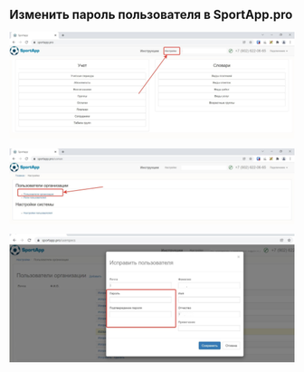 ## Изменить пароль пользователя в SportApp.pro

<p align="center">
  <img src="./assets/pic1.jpg">
</p>

<p align="center">
  <img src="./assets/pic2.jpg">
</p>

<p align="center">
  <img src="./assets/pic3.jpg">
</p>

